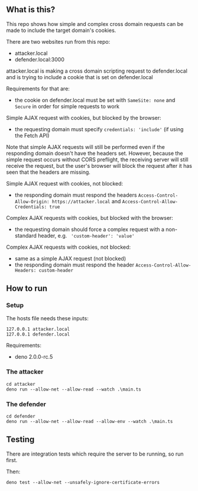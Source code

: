 ## What is this?

This repo shows how simple and complex cross domain requests can be made to include the target domain's cookies.

There are two websites run from this repo:

- attacker.local
- defender.local:3000

attacker.local is making a cross domain scripting request to defender.local and is trying to include a cookie that is set on defender.local

Requirements for that are:

- the cookie on defender.local must be set with `SameSite: none` and `Secure` in order for simple requests to work

Simple AJAX request with cookies, but blocked by the browser:

- the requesting domain must specify `credentials: 'include'` (if using the Fetch API)

Note that simple AJAX requests will still be performed even if the responding domain doesn't have the headers set. However, because the simple request occurs without CORS preflight, the receiving server will still receive the request, but the user's browser will block the request after it has seen that the headers are missing.

Simple AJAX request with cookies, not blocked:

- the responding domain must respond the headers `Access-Control-Allow-Origin: https://attacker.local` and `Access-Control-Allow-Credentials: true`

Complex AJAX requests with cookies, but blocked with the browser:

- the requesting domain should force a complex request with a non-standard header, e.g. ` 'custom-header': 'value'`

Complex AJAX requests with cookies, not blocked:

- same as a simple AJAX request (not blocked)
- the responding domain must respond the header `Access-Control-Allow-Headers: custom-header`


## How to run

### Setup

The hosts file needs these inputs:

```
127.0.0.1 attacker.local
127.0.0.1 defender.local
```

Requirements:

- deno 2.0.0-rc.5

### The attacker

```
cd attacker
deno run --allow-net --allow-read --watch .\main.ts
```

### The defender

```
cd defender
deno run --allow-net --allow-read --allow-env --watch .\main.ts
```

## Testing

There are integration tests which require the server to be running, so run first.

Then:

```
deno test --allow-net --unsafely-ignore-certificate-errors
```
